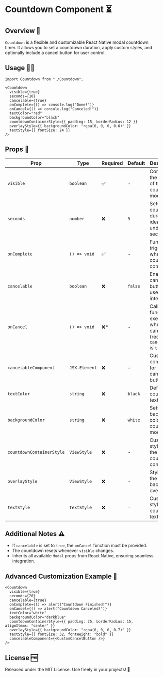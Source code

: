 # Countdown Component ⏳

## Overview 🌟

`Countdown` is a flexible and customizable React Native modal countdown timer. It allows you to set a countdown duration, apply custom styles, and optionally include a cancel button for user control.

## Usage 📄💡

```tsx
import Countdown from "./Countdown";

<Countdown
  visible={true}
  seconds={10}
  cancelable={true}
  onComplete={() => console.log("Done!")}
  onCancel={() => console.log("Canceled!")}
  textColor="red"
  backgroundColor="black"
  countdownContainerStyle={{ padding: 15, borderRadius: 12 }}
  overlayStyle={{ backgroundColor: "rgba(0, 0, 0, 0.6)" }}
  textStyle={{ fontSize: 24 }}
/>
```

## Props 📌

| Prop                      | Type          | Required | Default | Description                                                                    |
| ------------------------- | ------------- | -------- | ------- | ------------------------------------------------------------------------------ |
| `visible`                 | `boolean`     | ✅        | -       | Controls the visibility of the countdown modal.                                |
| `seconds`                 | `number`      | ❌        | `5`     | Sets the countdown duration, ideally under 60 seconds.                         |
| `onComplete`              | `() => void`  | ✅        | -       | Function triggered when the countdown completes.                               |
| `cancelable`              | `boolean`     | ❌        | `false` | Enables a cancel button for user interruption.                                 |
| `onCancel`                | `() => void`  | ❌\*      | -       | Callback function executed when canceled (required if `cancelable` is `true`). |
| `cancelableComponent`     | `JSX.Element` | ❌        | -       | Custom component for the cancel button.                                        |
| `textColor`               | `string`      | ❌        | `black` | Defines the countdown text color.                                              |
| `backgroundColor`         | `string`      | ❌        | `white` | Sets the background color of the countdown modal.                              |
| `countdownContainerStyle` | `ViewStyle`   | ❌        | -       | Custom styles for the countdown container.                                     |
| `overlayStyle`            | `ViewStyle`   | ❌        | -       | Styles for the modal background overlay.                                       |
| `textStyle`               | `TextStyle`   | ❌        | -       | Custom styling for countdown text.                                             |

## Additional Notes ⚠️

- If `cancelable` is set to `true`, the `onCancel` function must be provided.
- The countdown resets whenever `visible` changes.
- Inherits all available `Modal` props from React Native, ensuring seamless integration.

## Advanced Customization Example 🎨

```tsx
<Countdown
  visible={true}
  seconds={20}
  cancelable={true}
  onComplete={() => alert("Countdown Finished!")}
  onCancel={() => alert("Countdown Canceled!")}
  textColor="white"
  backgroundColor="darkblue"
  countdownContainerStyle={{ padding: 25, borderRadius: 15, alignItems: "center" }}
  overlayStyle={{ backgroundColor: "rgba(0, 0, 0, 0.7)" }}
  textStyle={{ fontSize: 32, fontWeight: "bold" }}
  cancelableComponent={<CustomCancelButton />}
/>
```

## License 🆓

Released under the MIT License. Use freely in your projects! 🚀

